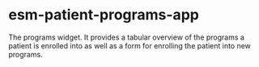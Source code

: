 # esm-patient-programs-app

The programs widget. It provides a tabular overview of the programs a patient is enrolled into as well as a form for enrolling the patient into new programs.

